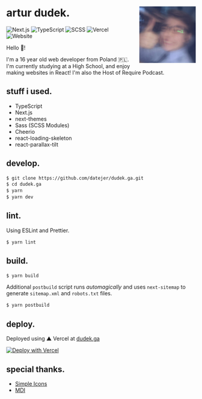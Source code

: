 <div>
  <img align="right" style="margin: 0 0 0 1rem;"  src="./public/me.jpg" width="150" />
  <h1>artur dudek.</h1>
  
  ![Next.js](https://img.shields.io/badge/Next.js-%23000000?logo=next.js&logoColor=white)
  ![TypeScript](https://img.shields.io/badge/TypeScript-%233178C6?logo=typescript&logoColor=white)
  ![SCSS](https://img.shields.io/badge/Sass-%23CC6699?logo=sass&logoColor=white)
  ![Vercel](https://vercelbadge.vercel.app/api/datejer/dudek.ga)
  ![Website](https://img.shields.io/website?url=https%3A%2F%2Fdudek.ga)
  
  Hello 👋!
  
  I'm a 16 year old web developer from Poland 🇵🇱. I'm currently studying at a High School, and enjoy making websites in React! I'm also the Host of Require Podcast.
</div>

## stuff i used.

- TypeScript
- Next.js
- next-themes
- Sass (SCSS Modules)
- Cheerio
- react-loading-skeleton
- react-parallax-tilt

## develop.

```bash
$ git clone https://github.com/datejer/dudek.ga.git
$ cd dudek.ga
$ yarn
$ yarn dev
```

## lint.

Using ESLint and Prettier.

```bash
$ yarn lint
```

## build.

```bash
$ yarn build
```

Additional `postbuild` script runs _automagically_ and uses `next-sitemap` to generate `sitemap.xml` and `robots.txt` files.

```bash
$ yarn postbuild
```

## deploy.

Deployed using ▲ Vercel at [dudek.ga](https://dudek.ga/)

[![Deploy with Vercel](https://vercel.com/button)](https://vercel.com/new/clone?repository-url=https%3A%2F%2Fgithub.com%2Fdatejer%2Fdudek.ga)

## special thanks.

- [Simple Icons](https://simpleicons.org/)
- [MDI](https://materialdesignicons.com/)
